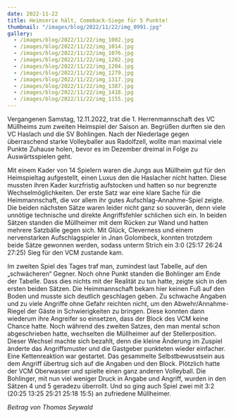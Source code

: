 ```yaml
---
date: 2022-11-22
title: Heimserie hält, Comeback-Siege für 5 Punkte!
thumbnail: "/images/blog/2022/11/22/img_0991.jpg"
gallery:
  - /images/blog/2022/11/22/img_1002.jpg
  - /images/blog/2022/11/22/img_1014.jpg
  - /images/blog/2022/11/22/img_1076.jpg
  - /images/blog/2022/11/22/img_1202.jpg
  - /images/blog/2022/11/22/img_1204.jpg
  - /images/blog/2022/11/22/img_1279.jpg
  - /images/blog/2022/11/22/img_1317.jpg
  - /images/blog/2022/11/22/img_1387.jpg
  - /images/blog/2022/11/22/img_1418.jpg
  - /images/blog/2022/11/22/img_1155.jpg
---
```


Vergangenen Samstag, 12.11.2022, trat die 1. Herrenmannschaft des VC Müllheims zum zweiten Heimspiel der Saison an. Begrüßen durften sie den VC Haslach und die SV Bohlingen. Nach der Niederlage gegen überraschend starke Volleyballer aus Radolfzell, wollte man maximal viele Punkte Zuhause holen, bevor es im Dezember dreimal in Folge zu Auswärtsspielen geht.

Mit einem Kader von 14 Spielern waren die Jungs aus Müllheim gut für den Heimspieltag aufgestellt, einen Luxus den die Haslacher nicht hatten. Diese mussten ihren Kader kurzfristig aufstocken und hatten so nur begrenzte Wechselmöglichkeiten. Der erste Satz war eine klare Sache für die Heimmannschaft, die vor allem ihr gutes Aufschlag-Annahme-Spiel zeigte. Die beiden nächsten Sätze waren leider nicht ganz so souverän, denn viele unnötige technische und direkte Angriffsfehler schlichen sich ein. In beiden Sätzen standen die Müllheimer mit dem Rücken zur Wand und hatten mehrere Satzbälle gegen sich. Mit Glück, Cleverness und einem nervenstarken Aufschlagspieler in Jnan Golombeck, konnten trotzdem beide Sätze gewonnen werden, sodass unterm Strich ein 3:0 (25:17 26:24 27:25) Sieg für den VCM zustande kam.

Im zweiten Spiel des Tages traf man, zumindest laut Tabelle, auf den „schwächeren“ Gegner. Noch ohne Punkt standen die Bohlinger am Ende der Tabelle. Dass dies nichts mit der Realität zu tun hatte, zeigte sich in den ersten beiden Sätzen. Die Heimmannschaft bekam hier keinen Fuß auf den Boden und musste sich deutlich geschlagen geben. Zu schwache Angaben und zu viele Angriffe ohne Gefahr reichten nicht, um den Abwehr/Annahme-Riegel der Gäste in Schwierigkeiten zu bringen. Diese konnten dann wiederum ihre Angreifer so einsetzen, dass der Block des VCM keine Chance hatte. Noch während des zweiten Satzes, den man mental schon abgeschrieben hatte, wechselten die Müllheimer auf der Stellerposition. Dieser Wechsel machte sich bezahlt, denn die kleine Änderung im Zuspiel änderte das Angriffsmuster und die Gastgeber punkteten wieder einfacher. Eine Kettenreaktion war gestartet. Das gesammelte Selbstbewusstsein aus dem Angriff übertrug sich auf die Angaben und den Block. Plötzlich hatte der VCM Oberwasser und spielte einen ganz anderen Volleyball. Die Bohlinger, mit nun viel weniger Druck in Angabe und Angriff, wurden in den Sätzen 4 und 5 geradezu überrollt. Und so ging auch Spiel zwei mit 3:2 (20:25 13:25 25:21 25:18 15:5) an zufriedene Müllheimer.

_Beitrag von Thomas Seywald_
